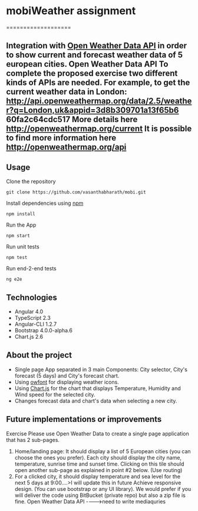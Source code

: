 # mobiWeather assignment
===================


Integration with [Open Weather Data API](https://openweathermap.org/api) in order to show current and forecast weather data of 5 european cities.
Open Weather Data API
To complete the proposed exercise two different kinds of APIs are needed.
For example, to get the current weather data in London:
http://api.openweathermap.org/data/2.5/weather?q=London,uk&appid=3d8b309701a13f65b6
60fa2c64cdc517
More details here http://openweathermap.org/current
It is possible to find more information here http://openweathermap.org/api
----------


Usage
-------------

Clone the repository

    git clone https://github.com/vasanthabharath/mobi.git

Install dependencies using [npm](https://www.npmjs.com/)

    npm install
Run the App

    npm start

Run unit tests

    npm test

Run end-2-end tests

    ng e2e
    


Technologies
-------------

 - Angular 4.0
 - TypeScript 2.3
 - Angular-CLI 1.2.7
 - Bootstrap 4.0.0-alpha.6
 - Chart.js 2.6

About the project
-------------

 - Single page App separated in 3 main Components: City selector, City's forecast (5 days) and City's forecast chart.
 - Using [owfont](https://websygen.github.io/owfont/) for displaying weather icons.
 - Using [Chart.js](http://www.chartjs.org/) for the chart that displays Temperature, Humidity and Wind speed for the selected city.
 - Changes forecast data and chart's data when selecting a new city.

Future implementations or improvements
-------------
Exercise
Please use Open Weather Data to create a single page application that has 2 sub-pages.
1. Home/landing page: It should display a list of 5 European cities (you can choose the
ones you prefer). Each city should display the city name, temperature, sunrise time
and sunset time. Clicking on this tile should open another sub-page as explained in
point #2 below. (Use routing)
2. For a clicked city, it should display temperature and sea level for the next 5 days at
9:00....>I will update this in future
Achieve responsive design. (You can use bootstrap or any UI library). We would prefer if you
will deliver the code using BitBucket (private repo) but also a zip file is fine.
Open Weather Data API   ---->need to write mediaquries


